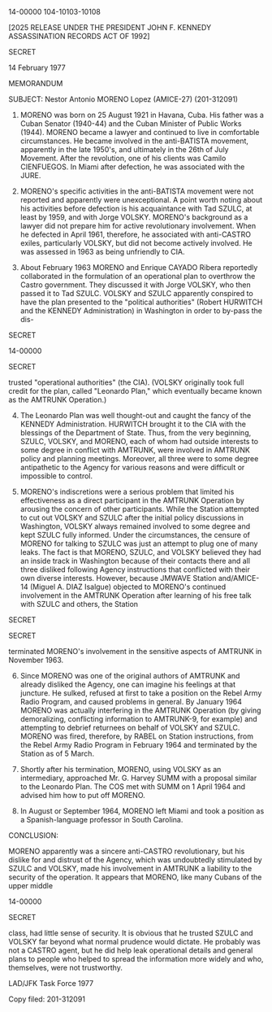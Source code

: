 14-00000
104-10103-10108

[2025 RELEASE UNDER THE PRESIDENT JOHN F. KENNEDY ASSASSINATION RECORDS ACT OF 1992]

SECRET

14 February 1977

MEMORANDUM

SUBJECT: Nestor Antonio MORENO Lopez (AMICE-27) (201-312091)

1. MORENO was born on 25 August 1921 in Havana, Cuba. His father was a Cuban Senator (1940-44) and the Cuban Minister of Public Works (1944). MORENO became a lawyer and continued to live in comfortable circumstances. He became involved in the anti-BATISTA movement, apparently in the late 1950's, and ultimately in the 26th of July Movement. After the revolution, one of his clients was Camilo CIENFUEGOS. In Miami after defection, he was associated with the JURE.

2. MORENO's specific activities in the anti-BATISTA movement were not reported and apparently were unexceptional. A point worth noting about his activities before defection is his acquaintance with Tad SZULC, at least by 1959, and with Jorge VOLSKY. MORENO's background as a lawyer did not prepare him for active revolutionary involvement. When he defected in April 1961, therefore, he associated with anti-CASTRO exiles, particularly VOLSKY, but did not become actively involved. He was assessed in 1963 as being unfriendly to CIA.

3. About February 1963 MORENO and Enrique CAYADO Ribera reportedly collaborated in the formulation of an operational plan to overthrow the Castro government. They discussed it with Jorge VOLSKY, who then passed it to Tad SZULC. VOLSKY and SZULC apparently conspired to have the plan presented to the "political authorities" (Robert HURWITCH and the KENNEDY Administration) in Washington in order to by-pass the dis-

SECRET

14-00000

SECRET

trusted "operational authorities" (the CIA). (VOLSKY originally took full credit for the plan, called "Leonardo Plan," which eventually became known as the AMTRUNK Operation.)

4. The Leonardo Plan was well thought-out and caught the fancy of the KENNEDY Administration. HURWITCH brought it to the CIA with the blessings of the Department of State. Thus, from the very beginning, SZULC, VOLSKY, and MORENO, each of whom had outside interests to some degree in conflict with AMTRUNK, were involved in AMTRUNK policy and planning meetings. Moreover, all three were to some degree antipathetic to the Agency for various reasons and were difficult or impossible to control.

5. MORENO's indiscretions were a serious problem that limited his effectiveness as a direct participant in the AMTRUNK Operation by arousing the concern of other participants. While the Station attempted to cut out VOLSKY and SZULC after the initial policy discussions in Washington, VOLSKY always remained involved to some degree and kept SZULC fully informed. Under the circumstances, the censure of MORENO for talking to SZULC was just an attempt to plug one of many leaks. The fact is that MORENO, SZULC, and VOLSKY believed they had an inside track in Washington because of their contacts there and all three disliked following Agency instructions that conflicted with their own diverse interests. However, because JMWAVE Station and/AMICE-14 (Miguel A. DIAZ Isalgue) objected to MORENO's continued involvement in the AMTRUNK Operation after learning of his free talk with SZULC and others, the Station

SECRET

SECRET

terminated MORENO's involvement in the sensitive aspects of AMTRUNK in November 1963.

6. Since MORENO was one of the original authors of AMTRUNK and already disliked the Agency, one can imagine his feelings at that juncture. He sulked, refused at first to take a position on the Rebel Army Radio Program, and caused problems in general. By January 1964 MORENO was actually interfering in the AMTRUNK Operation (by giving demoralizing, conflicting information to AMTRUNK-9, for example) and attempting to debrief returnees on behalf of VOLSKY and SZULC. MORENO was fired, therefore, by RABEL on Station instructions, from the Rebel Army Radio Program in February 1964 and terminated by the Station as of 5 March.

7. Shortly after his termination, MORENO, using VOLSKY as an intermediary, approached Mr. G. Harvey SUMM with a proposal similar to the Leonardo Plan. The COS met with SUMM on 1 April 1964 and advised him how to put off MORENO.

8. In August or September 1964, MORENO left Miami and took a position as a Spanish-language professor in South Carolina.

CONCLUSION:

MORENO apparently was a sincere anti-CASTRO revolutionary, but his dislike for and distrust of the Agency, which was undoubtedly stimulated by SZULC and VOLSKY, made his involvement in AMTRUNK a liability to the security of the operation. It appears that MORENO, like many Cubans of the upper middle

14-00000

SECRET

class, had little sense of security. It is obvious that he trusted SZULC and VOLSKY far beyond what normal prudence would dictate. He probably was not a CASTRO agent, but he did help leak operational details and general plans to people who helped to spread the information more widely and who, themselves, were not trustworthy.

LAD/JFK Task Force 1977

Copy filed: 201-312091
